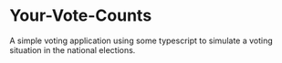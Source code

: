 # Your-Vote-Counts
A simple voting application using some typescript to simulate a voting situation in the national elections. 
